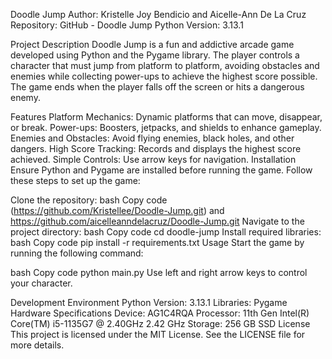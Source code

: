 Doodle Jump
Author: Kristelle Joy Bendicio and Aicelle-Ann De La Cruz
Repository: GitHub - Doodle Jump
Python Version: 3.13.1

Project Description
Doodle Jump is a fun and addictive arcade game developed using Python and the Pygame library. The player controls a character that must jump from platform to platform, avoiding obstacles and enemies while collecting power-ups to achieve the highest score possible. The game ends when the player falls off the screen or hits a dangerous enemy.

Features
Platform Mechanics: Dynamic platforms that can move, disappear, or break.
Power-ups: Boosters, jetpacks, and shields to enhance gameplay.
Enemies and Obstacles: Avoid flying enemies, black holes, and other dangers.
High Score Tracking: Records and displays the highest score achieved.
Simple Controls: Use arrow keys for navigation.
Installation
Ensure Python and Pygame are installed before running the game.
Follow these steps to set up the game:

Clone the repository:
bash
Copy code
(https://github.com/Kristellee/Doodle-Jump.git) and https://github.com/aicelleanndelacruz/Doodle-Jump.git
Navigate to the project directory:
bash
Copy code
cd doodle-jump
Install required libraries:
bash
Copy code
pip install -r requirements.txt
Usage
Start the game by running the following command:

bash
Copy code
python main.py
Use left and right arrow keys to control your character.

Development Environment
Python Version: 3.13.1
Libraries: Pygame
Hardware Specifications
Device: AG1C4RQA
Processor: 11th Gen Intel(R) Core(TM) i5-1135G7 @ 2.40GHz   2.42 GHz
Storage: 256 GB SSD
License
This project is licensed under the MIT License. See the LICENSE file for more details.
